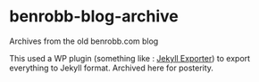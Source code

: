 # benrobb-blog-archive

Archives from the old benrobb.com blog

This used a WP plugin (something like : [Jekyll Exporter](https://wordpress.org/plugins/jekyll-exporter/)) to export everything to Jekyll format.  Archived here for posterity.